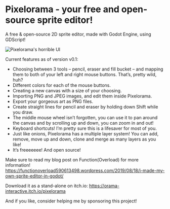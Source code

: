 # Pixelorama - your free and open-source sprite editor!
 A free & open-source 2D sprite editor, made with Godot Engine, using GDScript!
 
 ![Pixelorama's horrible UI](https://functionoverload590613498.files.wordpress.com/2019/09/screenshot_260.png)
 
 Current features as of version v0.1:

- Choosing between 3 tools – pencil, eraser and fill bucket – and mapping them to both of your left and right mouse buttons. That’s, pretty wild, huh?
- Different colors for each of the mouse buttons.
- Creating a new canvas with a size of your choosing.
- Importing PNG and JPEG images, and edit them inside Pixelorama.
- Export your gorgeous art as PNG files.
- Create straight lines for pencil and eraser by holding down Shift while you draw.
- The middle mouse wheel isn’t forgotten, you can use it to pan around the canvas and by scrolling up and down, you can zoom in and out!
- Keyboard shortcuts! I’m pretty sure this is a lifesaver for most of you.
- Just like onions, Pixelorama has a multiple layer system! You can add, remove, move up and down, clone and merge as many layers as you like!
- It’s freeeeeee! And open source!

Make sure to read my blog post on Function(Overload) for more information! https://functionoverload590613498.wordpress.com/2019/08/18/i-made-my-own-sprite-editor-in-godot/

Download it as a stand-alone on itch.io: https://orama-interactive.itch.io/pixelorama

And if you like, consider helping me by sponsoring this project!
